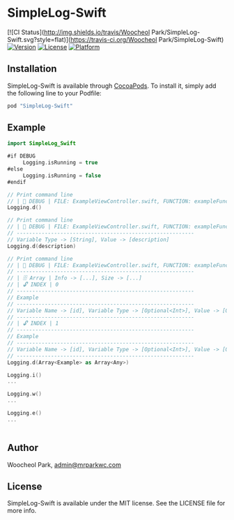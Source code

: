 # SimpleLog-Swift

[![CI Status](http://img.shields.io/travis/Woocheol Park/SimpleLog-Swift.svg?style=flat)](https://travis-ci.org/Woocheol Park/SimpleLog-Swift)
[![Version](https://img.shields.io/cocoapods/v/SimpleLog-Swift.svg?style=flat)](http://cocoapods.org/pods/SimpleLog-Swift)
[![License](https://img.shields.io/cocoapods/l/SimpleLog-Swift.svg?style=flat)](http://cocoapods.org/pods/SimpleLog-Swift)
[![Platform](https://img.shields.io/cocoapods/p/SimpleLog-Swift.svg?style=flat)](http://cocoapods.org/pods/SimpleLog-Swift)

## Installation

SimpleLog-Swift is available through [CocoaPods](http://cocoapods.org). To install
it, simply add the following line to your Podfile:

```ruby
pod "SimpleLog-Swift"
```

## Example

```swift
import SimpleLog_Swift

#if DEBUG
     Logging.isRunning = true
#else
     Logging.isRunning = false
#endif

// Print command line
// | 📘 DEBUG | FILE: ExampleViewController.swift, FUNCTION: exampleFunction, LINE: 30
Logging.d()

// Print command line
// | 📘 DEBUG | FILE: ExampleViewController.swift, FUNCTION: exampleFunction, LINE: 30
// ---------------------------------------------------------
// Variable Type -> [String], Value -> [description]
Logging.d(description)

// Print command line
// | 📘 DEBUG | FILE: ExampleViewController.swift, FUNCTION: exampleFunction, LINE: 30
// ---------------------------------------------------------
// | 🗄 Array | Info -> [...], Size -> [...]
// | 🔓 INDEX | 0
// ---------------------------------------------------------
// Example
// ---------------------------------------------------------
// Variable Name -> [id], Variable Type -> [Optional<Int>], Value -> [Optional(123)]
// ---------------------------------------------------------
// | 🔓 INDEX | 1
// ---------------------------------------------------------
// Example
// ---------------------------------------------------------
// Variable Name -> [id], Variable Type -> [Optional<Int>], Value -> [Optional(456)]
// ---------------------------------------------------------
Logging.d(Array<Example> as Array<Any>)

Logging.i()
...

Logging.w()
...

Logging.e()
...
     
```


## Author

Woocheol Park, admin@mrparkwc.com

## License

SimpleLog-Swift is available under the MIT license. See the LICENSE file for more info.
